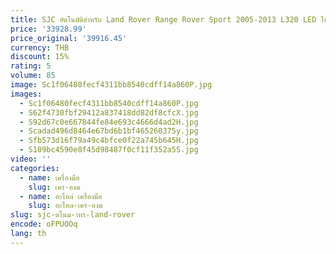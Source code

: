 ```yaml
---
title: SJC อัตโนมัติสําหรับ Land Rover Range Rover Sport 2005-2013 L320 LED ไฟหน้าอัพเกรด LED ไฟหน้าอะไหล่รถยนต์วิ่งกลางวัน
price: '33928.99'
price_original: '39916.45'
currency: THB
discount: 15%
rating: 5
volume: 85
image: Sc1f06480fecf4311bb8540cdff14a860P.jpg
images:
  - Sc1f06480fecf4311bb8540cdff14a860P.jpg
  - S62f4730fbf29412a837418dd82df8cfcX.jpg
  - S92d67c0e667844fe84e693c4666d4ad2H.jpg
  - Scadad496d8464e67bd6b1bf465260375y.jpg
  - Sfb573d16f79a49c4bfce0f22a745b645H.jpg
  - S109bc4590e8f45d98487f0cf11f352a5S.jpg
video: ''
categories:
  - name: เครื่องมือ
    slug: เคร-องม
  - name: อะไหล่ เครื่องมือ
    slug: อะไหล-เคร-องม
slug: sjc-ตโนม-าหร-land-rover
encode: oFPUOOq
lang: th
---
```

  